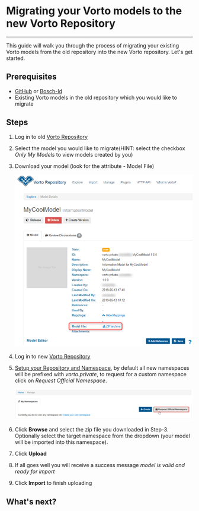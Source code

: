 # Migrating your Vorto models to the new Vorto Repository

----------
This guide will walk you through the process of migrating your existing Vorto models from the old repository into the new Vorto repository. Let's get started.

## Prerequisites
- [GitHub](https://github.com/login) or [Bosch-Id](https://accounts.bosch-iot-suite.com/)
- Existing Vorto models in the old repository which you would like to migrate

## Steps
1. Log in to old [Vorto Repository](https://vorto-old.eclipse.org)
2. Select the model you would like to migrate(HINT: select the checkbox *Only My Models* to view models created by you)
3. Download your model (look for the attribute - Model File)

	![download model](../images/tutorials/migrate_model/download_model.png)

4. Log in to new [Vorto Repository](https://vorto.eclipse.org)
5. [Setup your Repository and Namespace](./create_repository.md), by default all new namespaces will be prefixed with *vorto.private*, to request for a custom namespace click on *Request Official Namespace*.

	![request namespace](../images/tutorials/migrate_model/request_namespace.png)

6. Click **Browse** and select the zip file you downloaded in Step-3. Optionally select the target namespace from the dropdown (your model will be imported into this namespace).
7. Click **Upload** 
8. If all goes well you will receive a success message *model is valid and ready for import*
9. Click **Import** to finish uploading

## What's next?



